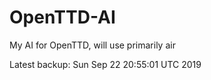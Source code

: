 # OpenTTD-AI
My AI for OpenTTD, will use primarily air

Latest backup: Sun Sep 22 20:55:01 UTC 2019
